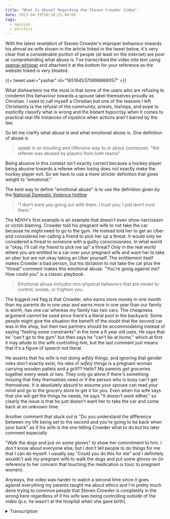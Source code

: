 ```yaml
---
title: "What Is Abuse? Regarding the Steven Crowder Video"
date: 2023-04-29T00:56:25-04:00
tags:
  - opinion
  - politics
---
```


With the latest revelation of Steven Crowder's improper behaviour towards his almost ex-wife shown in the article linked in the tweet below, it's very clear that a considerable portion of people (at least on the internet) are poor at comprehending what abuse is. I've transcribed the video into text using [openai-whisper](https://github.com/openai/whisper) and attached it at the bottom for your reference as the website linked is very bloated.

{{< tweet user="yashar" id="1651645370898989057" >}}

What disheartens me the most is that some of the users who are refusing to condemn this behaviour towards a spouse label themselves proudly as Christian. I used to call myself a Christian but one of the reasons I left Christianity is the refusal of the community, priests, bishops, and pope to explicitly classify what is wrong and the blatant hypocrisy when it comes to practical real life instances of injustice when actions aren't barred by the law.

So let me clarify what abuse is and what emotional abuse is. One definition of abuse is

> speak in an insulting and offensive way to or about (someone).
> "the referee was abused by players from both teams"

Being abusive in this context isn't exactly correct because a hockey player being abusive towards a referee when losing does not exactly make the hockey player evil. So we have to use a more stricter definition that gives weight to "emotional."

The best way to define "emotional abuse" is to use the definition given by the [National Domestic Violence Hotline](https://www.thehotline.org/resources/what-is-emotional-abuse/)

> “I don’t want you going out with them. I trust you; I just don’t trust them.”

The NDVH's first example is an example that doesn't even show narcissism or victim blaming. Crowder told his pregnant wife to not take the car because he might need to go to the gym. He instead told her to get an Uber and considered her calling a friend to pick her up a threat. It would only be considered a threat to someone with a guilty consciousness. In what world is "okay, I'll call my friend to pick me up" a threat? Only in the real world where you are entitled to a car over your pregnant wife and want her to take an uber but are not okay taking an Uber yourself. The entitlement itself makes Crowder a bad person, but his dictation to not take the car plus the "threat" comment makes this emotional abuse. "You're going against me? How could you" is a classic playbook.

> Emotional abuse includes non-physical behaviors that are meant to control, isolate, or frighten you.

The biggest red flag is that Crowder, who earns more money in one month than my parents do in one year and earns more in one year than our family is worth, has one car whereas my family has two cars. The cheapness argument cannot be used since there's a literal pool in the backyard. Some people might give the situation the benefit of the doubt that the second car was in the shop, but then two partners should be accommodating instead of saying "feeling some constraints" in the tone a 6 year old uses. He says that he "can't go to the gym" but then says he "can't be at home," which at first it may allude to the wife controlling him, but the last comment just means that it's a figure of speech not literal.

He asserts that his wife is not doing _wifely_ things, and ignoring that gender roles don't exactly exist, his idea of _wifely_ things is a pregnant woman carrying wooden pallets and a grill?? Hello? My parents get groceries together every week or two. They only go alone if there's something missing that they themselves need or if the person who is busy can't get themselves. It is absolutely absurd to assume your spouse can read your mind and go to the grocery store to get it for you. Even when his wife says that she will get the things he needs, he says "It doesn't work either," so clearly the issue is that he just doesn't want her to take the car and come back at an unknown time.

Another comment that stuck out is "Do you understand the difference between my life being set to the second and you're going to be back when your back" as if his wife is the one telling Crowder what to do but his later comment especially

"Walk the dogs and put on some gloves" to show her commitment to him. I don't know about everyone else, but I don't tell people to do things for me that I can do myself. I usually say "Could you do this for me" and I definitely wouldn't ask my pregnant wife to walk the dogs and put some gloves on (in reference to her concern that touching the medication is toxic to pregnant women).

Anyways, the video was harder to watch a second time since it goes against everything my parents taught me about ethics and I'm pretty much done trying to convince people that Steven Crowder is completely in the wrong here regardless of if his wife was being controlling outside of the video (p.s. he wasn't at the hospital when she gave birth).

<details><summary>Transcription</summary>

This isn't exactly what was said, but it's useful as a guideline to watch the speech I referenced.

```txt
[00:00.000 --> 00:06.000]  Because I drew a boundary. I drew a boundary. No, no, you just did it. You just did it.
[00:06.000 --> 00:10.000]  I drew a boundary in abuse of control. You were not taking the car.
[00:10.000 --> 00:16.000]  Because if you refuse to do rightful things, then I will go pick up the grocery.
[00:18.000 --> 00:23.000]  Steaks, wood pellets, my grill. I know it's not a reasonable workbook.
[00:23.000 --> 00:27.000]  But I'll go do it. How about a huge purse?
[00:27.000 --> 00:29.000]  How do you respond to that?
[00:29.000 --> 00:32.000]  Other than that, I'm the man.
[00:32.000 --> 00:38.000]  I don't know. Other than that, I'm the man.
[00:38.000 --> 00:40.000]  No, you're not taking the car.
[00:40.000 --> 00:42.000]  You're not taking the car.
[00:42.000 --> 00:44.000]  Then I will ask them to pick up the car.
[00:44.000 --> 00:46.000]  What would you like them to ask?
[00:46.000 --> 00:47.000]  Oh, that's right.
[00:47.000 --> 00:49.000]  Give it an Uber.
[00:49.000 --> 00:52.000]  Okay, Stephen, I can't.
[00:52.000 --> 00:54.000]  Feeling some constraints?
[00:54.000 --> 00:56.000]  Stephen, I can't see them.
[00:56.000 --> 00:59.000]  Listen to me. You want to walk out right now? Listen to me.
[00:59.000 --> 01:02.000]  I can't go to the gym. I can't go to my parents. I can't call my friends.
[01:02.000 --> 01:05.000]  I can't go. I can't be home. You're going to take the car and leave me here.
[01:05.000 --> 01:07.000]  Hillary, just think of how boxed in you've made me.
[01:07.000 --> 01:10.000]  What do you need me to pick up? I'll get it. I'll be back when I'm back.
[01:10.000 --> 01:13.000]  No, that doesn't work either or you'll be back when you're back.
[01:13.000 --> 01:15.000]  It doesn't work either.
[01:15.000 --> 01:20.000]  Do you understand the difference between my life being set to the setting and you're going to be back when I'm back?
[01:20.000 --> 01:22.000]  Stephen.
[01:25.000 --> 01:28.000]  The only way out of this is disciplinary stuff.
[01:28.000 --> 01:30.000]  It's the only way out of this when we're at an impact.
[01:30.000 --> 01:32.000]  You're going to be back.
[01:32.000 --> 01:34.000]  Good. Because you can't have any disciplinary stuff.
[01:34.000 --> 01:36.000]  There you go.
[01:36.000 --> 01:38.000]  You throw your hand. You give up so easily.
[01:38.000 --> 01:39.000]  I don't give up so easily.
[01:39.000 --> 01:40.000]  You give up so easily?
[01:40.000 --> 01:42.000]  I just said the only way out of this is disciplinary stuff.
[01:42.000 --> 01:44.000]  You said then we're at an impact.
[01:44.000 --> 01:46.000]  No, we are at an impact.
[01:46.000 --> 01:48.000]  I love you, but Stephen.
[01:48.000 --> 01:50.000]  Your piece is sick.
[01:50.000 --> 01:52.000]  Your piece is sick.
[01:52.000 --> 01:54.000]  Watch it.
[01:54.000 --> 01:56.000]  Fucking watch it.
[01:56.000 --> 01:58.000]  I'm going to let go.
[01:58.000 --> 02:00.000]  I'll get what you need me to get.
[02:00.000 --> 02:02.000]  And I need some space.
[02:02.000 --> 02:04.000]  You need to just talk to me a little bit.
[02:04.000 --> 02:06.000]  I love you.
[02:06.000 --> 02:08.000]  I love you very much.
[02:08.000 --> 02:10.000]  I don't love you. That's the big problem.
[02:10.000 --> 02:12.000]  I've never received love from you.
[02:12.000 --> 02:14.000]  And the fact is when I go, look, I need an A, B, C, and D.
[02:14.000 --> 02:16.000]  You just be disciplined about it.
[02:16.000 --> 02:18.000]  But I love you more than life itself.
[02:18.000 --> 02:20.000]  Okay, put on some gloves.
[02:20.000 --> 02:22.000]  No, but I love you more than life itself.
[02:22.000 --> 02:24.000]  That's not fair. That's not fair. And it's disingenuous.
[02:24.000 --> 02:26.000]  Hillary, you're right.
[02:26.000 --> 02:28.000]  Right in the ass.
[02:28.000 --> 02:30.000]  Become someone who's needed.
[02:30.000 --> 02:32.000]  Day in and day out.
[02:32.000 --> 02:34.000]  Worthy of a life.
[02:34.000 --> 02:36.000]  No, not of the life.
[02:36.000 --> 02:38.000]  Hillary, come on now.
[02:38.000 --> 02:40.000]  I'm not going to engage. I'm not going to engage anymore.
[02:40.000 --> 02:42.000]  I'm going to go. I'll get what you need.
[02:42.000 --> 02:44.000]  I'll get what you need.
[02:44.000 --> 02:46.000]  I love you.
[02:46.000 --> 02:48.000]  I commit it to you.
[02:48.000 --> 02:50.000]  I love you.
[02:50.000 --> 02:52.000]  I commit it to you.
[02:52.000 --> 02:54.000]  Fuck that.
[02:54.000 --> 02:56.000]  That's the gloves.
[02:56.000 --> 02:58.000]  Are you committed enough to do these things?
[02:58.000 --> 03:00.000]  Are you committed enough to do those things?
[03:00.000 --> 03:02.000]  You're not committed to anything.
[03:02.000 --> 03:04.000]  You're not committed to anything.
[03:04.000 --> 03:05.920]  You just said I love you.
[03:05.920 --> 03:08.000]  Walk the dogs front and closed.
[03:08.000 --> 03:10.000]  Walk the dog front and closed.
[03:10.000 --> 03:12.000]  Are you committed enough to do those things?
[03:12.000 --> 03:14.000]  Are you committed enough to do those things?
[03:14.000 --> 03:16.000]  I'm committed.
[03:16.000 --> 03:18.000]  Walk the dogs front and closed.
[03:18.000 --> 03:20.000]  Are you committed enough to do the medication?
[03:20.000 --> 03:22.000]  Walk the dog front and closed.
[03:22.000 --> 03:24.000]  Take care.
```

</details>
